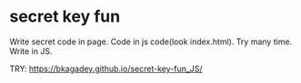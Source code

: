 # secret key fun 

Write secret code in page. Code in js code(look index.html). Try many time. Write in JS.

TRY: https://bkagadey.github.io/secret-key-fun_JS/
